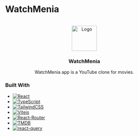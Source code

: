# WatchMenia

<!-- PROJECT LOGO -->
<br />
<div align="center">
  <a href="https://github.com/MrSheruo/Watchmenia">
    <img src="./public/favicon.ico" alt="Logo" width="80" height="80"/>
  </a>

  <h3 align="center">WatchMenia</h3>

  <p align="center">
      WatchMenia app is a YouTube clone for movies.
  </p>
</div>

### Built With

- [![React](https://img.shields.io/badge/React.js%20-20232A?style=for-the-badge&logo=react&logoColor=lightblue)](https://react.dev/)
- [![TypeScript](https://img.shields.io/badge/TypeScript%20-3178c6?style=for-the-badge&logo=Typescript)](https://www.typescriptlang.org/)
- [![TailwindCSS](https://img.shields.io/badge/Tailwind%20-0b1120?style=for-the-badge&logo=TailwindCSS)](https://tailwindcss.com/)
- [![Vitejs](https://img.shields.io/badge/Vite%20-ffc41c?style=for-the-badge&logo=vite)](https://vitejs.dev/)
- [![React-Router](https://img.shields.io/badge/React%20Router%20-121212?style=for-the-badge&logo=React-Router)](https://reactrouter.com/en/main)
- [![TMDB](https://img.shields.io/badge/TMDB%20-121212?style=for-the-badge)](https://developer.themoviedb.org/)
- [![react-query](https://img.shields.io/badge/react%20query%20-111827?style=for-the-badge&logo=react-query)](https://tanstack.com/query/latest/)
